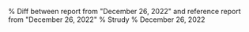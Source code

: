 % Diff between report from "December 26, 2022" and reference report from "December 26, 2022"
% Strudy
% December 26, 2022



